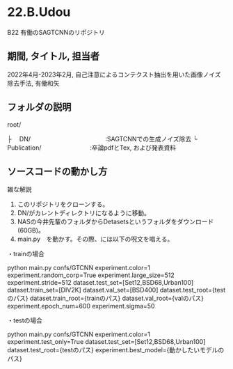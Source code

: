 # 22.B.Udou
B22 有働のSAGTCNNのリポジトリ

## 期間, タイトル, 担当者
2022年4月-2023年2月, 自己注意によるコンテクスト抽出を用いた画像ノイズ除去手法, 有働和矢

## フォルダの説明
root/

├ 　DN/　　　　　　　　　　　　  :SAGTCNNでの生成ノイズ除去
└   Publication/　　　　　　　　:卒論pdfとTex, および発表資料

## ソースコードの動かし方

雑な解説

1. このリポジトリをクローンする。
2. DN/がカレントディレクトリになるように移動。
3. NASの今井先輩のフォルダからDetasetsというフォルダをダウンロード(60GB)。
4. main.py　を動かす。その際、には以下の呪文を唱える。

・trainの場合

python main.py confs/GTCNN experiment.color=1 experiment.random_corp=True experiment.large_size=512 experiment.stride=512 dataset.test_set=[Set12,BSD68,Urban100] dataset.train_set=[DIV2K] dataset.val_set=[BSD400] dataset.test_root={testのパス} dataset.train_root={trainのパス} dataset.val_root={valのパス} experiment.epoch_num=600 experiment.sigma=50

・testの場合

python main.py confs/GTCNN experiment.color=1 experiment.test_only=True dataset.test_set=[Set12,BSD68,Urban100] dataset.test_root={testのパス} experiment.best_model={動かしたいモデルのパス}
